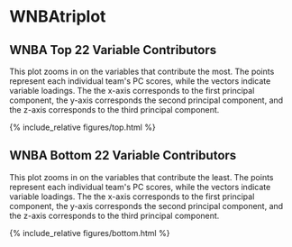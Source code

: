 # WNBAtriplot

## WNBA Top 22 Variable Contributors

This plot zooms in on the variables that contribute the most. The points represent each individual team's PC scores, while the vectors indicate variable loadings. The the x-axis corresponds to the first principal component, the y-axis corresponds the second principal component, and the z-axis corresponds to the third principal component.

{% include_relative figures/top.html %}

## WNBA Bottom 22 Variable Contributors

This plot zooms in on the variables that contribute the least. The points represent each individual team's PC scores, while the vectors indicate variable loadings. The the x-axis corresponds to the first principal component, the y-axis corresponds the second principal component, and the z-axis corresponds to the third principal component. 

{% include_relative figures/bottom.html %}
